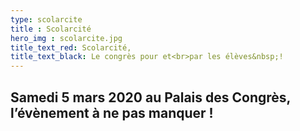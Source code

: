 ```yaml
---
type: scolarcite
title : Scolarcité
hero_img : scolarcite.jpg
title_text_red: Scolarcité,
title_text_black: Le congrès pour et<br>par les élèves&nbsp;!
---
```


<h2>Samedi 5 mars 2020 au Palais des Congrès,<br>
<span class="black">l’évènement à ne pas manquer !</span></h2>
